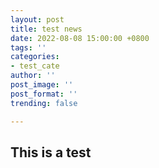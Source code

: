 ```yaml
---
layout: post
title: test news
date: 2022-08-08 15:00:00 +0800
tags: ''
categories:
- test_cate
author: ''
post_image: ''
post_format: ''
trending: false

---
```

## This is a test